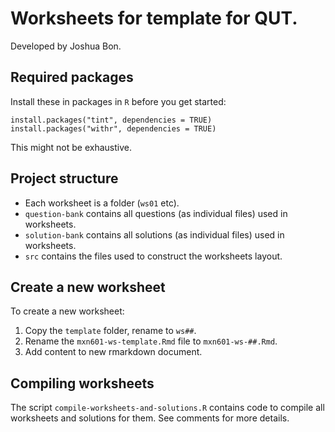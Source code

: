# Worksheets for template for QUT.

Developed by Joshua Bon.

## Required packages

Install these in packages in `R` before you get started:

`install.packages("tint", dependencies = TRUE)`
`install.packages("withr", dependencies = TRUE)`

This might not be exhaustive.

## Project structure

- Each worksheet is a folder (`ws01` etc).
- `question-bank` contains all questions (as individual files) used in worksheets.
- `solution-bank` contains all solutions (as individual files) used in worksheets.
- `src` contains the files used to construct the worksheets layout.


## Create a new worksheet

To create a new worksheet: 
1. Copy the `template` folder, rename to `ws##`.
2. Rename the `mxn601-ws-template.Rmd` file to `mxn601-ws-##.Rmd`.
3. Add content to new rmarkdown document.

## Compiling worksheets

The script `compile-worksheets-and-solutions.R` contains code to compile all worksheets and solutions for them. See comments for more details.